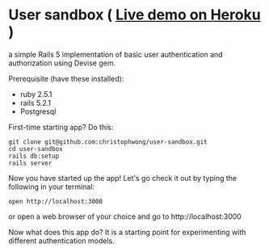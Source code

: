 # User sandbox \( [Live demo on Heroku](https://sign-in-sandbox.herokuapp.com) \)
a simple Rails 5 implementation of basic user authentication and authorization using Devise gem.

Prerequisite (have these installed):
- ruby 2.5.1
- rails 5.2.1
- Postgresql

First-time starting app? Do this:
```
git clone git@github.com:christophwong/user-sandbox.git
cd user-sandbox
rails db:setup
rails server
```
Now you have started up the app! Let's go check it out by typing the following in your terminal:
```
open http://localhost:3000
```
or open a web browser of your choice and go to http://localhost:3000


Now what does this app do?
It is a starting point for experimenting with different authentication models.
